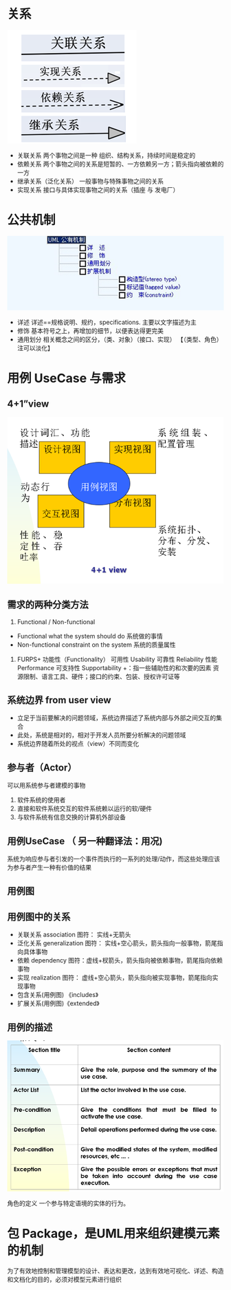 # 关系
![](Screenshots/../Screenshots/2020-09-04-10-48-03.png)
- 关联关系
两个事物之间是一种 组织、结构关系，持续时间是稳定的
- 依赖关系
两个事物之间的关系是短暂的、一方依赖另一方；箭头指向被依赖的一方
- 继承关系（泛化关系）
一般事物与特殊事物之间的关系
- 实现关系
接口与具体实现事物之间的关系（插座 与 发电厂）

# 公共机制 
![](Screenshots/../Screenshots/2020-09-04-10-48-33.png)
- 详述
详述==规格说明、规约，specifications. 主要以文字描述为主
- 修饰
基本符号之上，再增加的细节，以便表达得更完美
- 通用划分
相关概念之间的区分，（类、对象）（接口、实现）
【（类型、角色）注可以淡化】



# 用例 UseCase 与需求
## 4+1”view
![](Screenshots/../Screenshots/2020-09-04-10-50-22.png)
## 需求的两种分类方法
1. Functional / Non-functional
- Functional
what the system should do 系统做的事情
- Non-functional
constraint on the system 系统的质量属性

1. FURPS+
功能性（Functionality）
可用性 Usability
可靠性 Reliability
性能 Performance
可支持性 Supportability
+：指一些辅助性的和次要的因素
资源限制、语言工具、硬件；接口的约束、包装、授权许可证等

## 系统边界  from user view

- 立足于当前要解决的问题领域，系统边界描述了系统内部与外部之间交互的集合
- 此处，系统是相对的，相对于开发人员所要分析解决的问题领域
- 系统边界随着所处的视点（view）不同而变化

## 参与者（Actor）
可以用系统参与者建模的事物
1. 软件系统的使用者
2. 直接和软件系统交互的软件系统赖以运行的软/硬件
3. 与软件系统有信息交换的计算机外部设备
## 用例UseCase  （ 另一种翻译法：用况)
系统为响应参与者引发的一个事件而执行的一系列的处理/动作，而这些处理应该为参与者产生一种有价值的结果

## 用例图
## 用例图中的关系
- 关联关系 association
图符： 实线+无箭头
- 泛化关系 generalization
图符： 实线+空心箭头，箭头指向一般事物，箭尾指向具体事物
- 依赖 dependency
图符：虚线+杈箭头，箭头指向被依赖事物，箭尾指向依赖事物
- 实现 realization
图符： 虚线+空心箭头，箭头指向被实现事物，箭尾指向实现事物
- 包含关系(用例图) 《includes》
- 扩展关系(用例图)《extended》


## 用例的描述
![](Screenshots/../Screenshots/2020-09-04-11-02-45.png)

角色的定义
一个参与特定语境的实体的行为。

# 包 Package，是UML用来组织建模元素的机制
为了有效地控制和管理模型的设计、表达和更改，达到有效地可视化、详述、构造和文档化的目的，必须对模型元素进行组织
